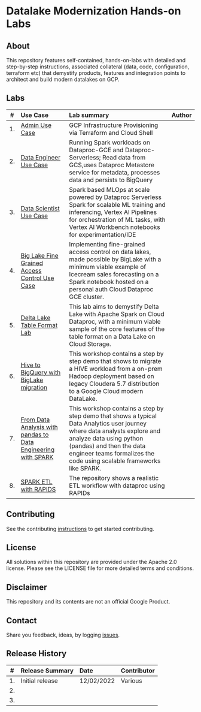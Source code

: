 # Datalake Modernization Hands-on Labs

## About
This repository features self-contained, hands-on-labs with detailed and step-by-step instructions, associated collateral (data, code, configuration, terraform etc) that demystify products, features and integration points to architect and build modern datalakes on GCP.

## Labs

| # | Use Case | Lab summary | Author |
| -- | :--- | :--- |:--- |
| 1. |[Admin Use Case](admin-usecase/README.md)| GCP Infrastructure Provisioning via Terraform and Cloud Shell||
| 2. |[Data Engineer Use Case](data-engineer-usecase/README.md)|Running Spark workloads on Dataproc-GCE and Dataproc-Serverless; Read data from GCS,uses  Dataproc Metastore service for metadata, processes data and persists to BigQuery||
| 3. |[Data Scientist Use Case](s8s-spark-mlops/README.md)| Spark based MLOps at scale powered by Dataproc Serverless Spark for scalable ML training and inferencing, Vertex AI Pipelines for orchestration of ML tasks, with Vertex AI Workbench notebooks for experimentation/IDE||
|4.|[Big Lake Fine Grained Access Control Use Case](biglake-finegrained-lab/README.md)|Implementing fine-grained access control on data lakes, made possible by BigLake with a minimum viable example of Icecream sales forecasting on a Spark notebook hosted on a personal auth Cloud Dataproc GCE cluster.||
|5.|[Delta Lake Table Format Lab](table-format-lab-delta/README.md)|This lab aims to demystify Delta Lake with Apache Spark on Cloud Dataproc, with a minimum viable sample of the core features of the table format on a Data Lake on Cloud Storage.||
|6.|[Hive to BigQuery with BigLake migration](hive-to-bq-biglake/README.md)|This workshop contains a step by step demo that shows to migrate a HIVE workload from a on-prem Hadoop deployment based on legacy Cloudera 5.7 distribution to a Google Cloud modern DataLake.||
|7.|[From Data Analysis with pandas to Data Engineering with SPARK](pandas-spark/README.md)|This workshop contains a step by step demo that shows a typical Data Analytics user journey where data analysts explore and analyze data using python (pandas) and then the data engineer teams formalizes the code using scalable frameworks like SPARK.||
|8.|[SPARK ETL with RAPIDS](spark-rapids-churn/README.md)|The repository shows a realistic ETL workflow with dataproc using RAPIDs||

## Contributing
See the contributing [instructions](CONTRIBUTING.md) to get started contributing.

## License
All solutions within this repository are provided under the Apache 2.0 license. Please see the LICENSE file for more detailed terms and conditions.

## Disclaimer
This repository and its contents are not an official Google Product.

## Contact
Share you feedback, ideas, by logging [issues](../../issues).

## Release History

| # | Release Summary | Date |  Contributor |
| -- | :--- | :--- |:--- |
| 1. |Initial release| 12/02/2022| Various|
| 2. ||||
| 3. ||||
